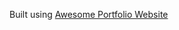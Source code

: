 Built using [Awesome Portfolio Website](https://github.com/smaranjitghose/awesome-portfolio-websites)



